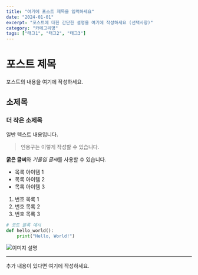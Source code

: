 ```yaml
---
title: "여기에 포스트 제목을 입력하세요"
date: "2024-01-01"
excerpt: "포스트에 대한 간단한 설명을 여기에 작성하세요 (선택사항)"
category: "카테고리명"
tags: ["태그1", "태그2", "태그3"]
---
```


# 포스트 제목

포스트의 내용을 여기에 작성하세요.

## 소제목

### 더 작은 소제목

일반 텍스트 내용입니다.

> 인용구는 이렇게 작성할 수 있습니다.

**굵은 글씨**와 *기울임 글씨*를 사용할 수 있습니다.

- 목록 아이템 1
- 목록 아이템 2
- 목록 아이템 3

1. 번호 목록 1
2. 번호 목록 2
3. 번호 목록 3

```python
# 코드 블록 예시
def hello_world():
    print("Hello, World!")
```

![이미지 설명](/이미지파일명.png)

---

추가 내용이 있다면 여기에 작성하세요. 
